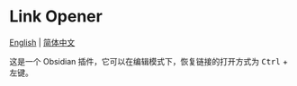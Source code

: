 # Link Opener
[English](README.md) | [简体中文](README.zh-CN.md)

这是一个 Obsidian 插件，它可以在编辑模式下，恢复链接的打开方式为 <kbd>Ctrl</kbd> + <kbd>左键</kbd>。
